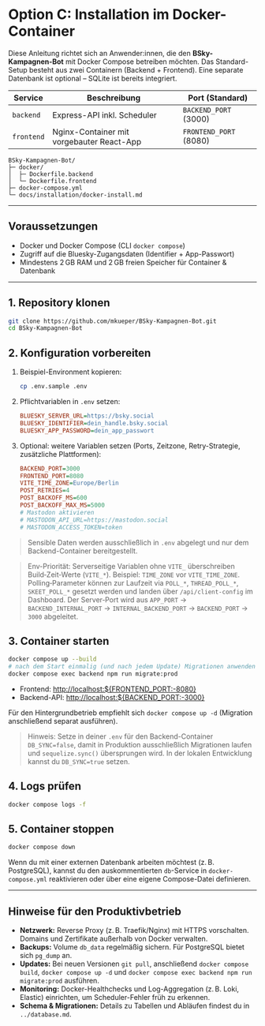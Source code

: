 # Option C: Installation im Docker-Container

Diese Anleitung richtet sich an Anwender:innen, die den **BSky-Kampagnen-Bot** mit Docker Compose betreiben möchten. Das Standard-Setup besteht aus zwei Containern (Backend + Frontend). Eine separate Datenbank ist optional – SQLite ist bereits integriert.

| Service    | Beschreibung                               | Port (Standard) |
|------------|---------------------------------------------|-----------------|
| `backend`  | Express-API inkl. Scheduler                 | `BACKEND_PORT` (3000) |
| `frontend` | Nginx-Container mit vorgebauter React-App   | `FRONTEND_PORT` (8080) |

```
BSky-Kampagnen-Bot/
├─ docker/
│  ├─ Dockerfile.backend
│  └─ Dockerfile.frontend
├─ docker-compose.yml
└─ docs/installation/docker-install.md
```

---

## Voraussetzungen

- Docker und Docker Compose (CLI `docker compose`)
- Zugriff auf die Bluesky-Zugangsdaten (Identifier + App-Passwort)
- Mindestens 2 GB RAM und 2 GB freien Speicher für Container & Datenbank

---

## 1. Repository klonen

```bash
git clone https://github.com/mkueper/BSky-Kampagnen-Bot.git
cd BSky-Kampagnen-Bot
```

## 2. Konfiguration vorbereiten

1. Beispiel-Environment kopieren:
   ```bash
   cp .env.sample .env
   ```
2. Pflichtvariablen in `.env` setzen:
   ```ini
   BLUESKY_SERVER_URL=https://bsky.social
   BLUESKY_IDENTIFIER=dein_handle.bsky.social
   BLUESKY_APP_PASSWORD=dein_app_passwort
   ```
3. Optional: weitere Variablen setzen (Ports, Zeitzone, Retry-Strategie, zusätzliche Plattformen):
   ```ini
   BACKEND_PORT=3000
   FRONTEND_PORT=8080
   VITE_TIME_ZONE=Europe/Berlin
   POST_RETRIES=4
   POST_BACKOFF_MS=600
   POST_BACKOFF_MAX_MS=5000
   # Mastodon aktivieren
   # MASTODON_API_URL=https://mastodon.social
   # MASTODON_ACCESS_TOKEN=token
   ```

> Sensible Daten werden ausschließlich in `.env` abgelegt und nur dem Backend-Container bereitgestellt.

> Env-Priorität: Serverseitige Variablen ohne `VITE_` überschreiben Build‑Zeit‑Werte (`VITE_*`). Beispiel: `TIME_ZONE` vor `VITE_TIME_ZONE`. Polling‑Parameter können zur Laufzeit via `POLL_*`, `THREAD_POLL_*`, `SKEET_POLL_*` gesetzt werden und landen über `/api/client-config` im Dashboard. Der Server‑Port wird aus `APP_PORT` → `BACKEND_INTERNAL_PORT` → `INTERNAL_BACKEND_PORT` → `BACKEND_PORT` → `3000` abgeleitet.

## 3. Container starten

```bash
docker compose up --build
# nach dem Start einmalig (und nach jedem Update) Migrationen anwenden
docker compose exec backend npm run migrate:prod
```

- Frontend: <http://localhost:${FRONTEND_PORT:-8080}>
- Backend-API: <http://localhost:${BACKEND_PORT:-3000}>

Für den Hintergrundbetrieb empfiehlt sich `docker compose up -d` (Migration anschließend separat ausführen).

> Hinweis: Setze in deiner `.env` für den Backend-Container `DB_SYNC=false`, damit in Produktion ausschließlich Migrationen laufen und `sequelize.sync()` übersprungen wird. In der lokalen Entwicklung kannst du `DB_SYNC=true` setzen.

## 4. Logs prüfen

```bash
docker compose logs -f
```

## 5. Container stoppen

```bash
docker compose down
```

Wenn du mit einer externen Datenbank arbeiten möchtest (z. B. PostgreSQL), kannst du den auskommentierten `db`-Service in `docker-compose.yml` reaktivieren oder über eine eigene Compose-Datei definieren.

---

## Hinweise für den Produktivbetrieb

- **Netzwerk:** Reverse Proxy (z. B. Traefik/Nginx) mit HTTPS vorschalten. Domains und Zertifikate außerhalb von Docker verwalten.
- **Backups:** Volume `db_data` regelmäßig sichern. Für PostgreSQL bietet sich `pg_dump` an.
- **Updates:** Bei neuen Versionen `git pull`, anschließend `docker compose build`, `docker compose up -d` und `docker compose exec backend npm run migrate:prod` ausführen.
- **Monitoring:** Docker-Healthchecks und Log-Aggregation (z. B. Loki, Elastic) einrichten, um Scheduler-Fehler früh zu erkennen.
- **Schema & Migrationen:** Details zu Tabellen und Abläufen findest du in `../database.md`.
